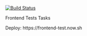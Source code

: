 [![Build Status](https://travis-ci.org/eneko7/frontend_test.svg?branch=master)](https://travis-ci.org/eneko7/frontend_test)
<p>Frontend Tests Tasks</p>
<p>Deploy: <a herf="https://build-bzb5hmyuu.now.sh/">https://frontend-test.now.sh</a><p>
